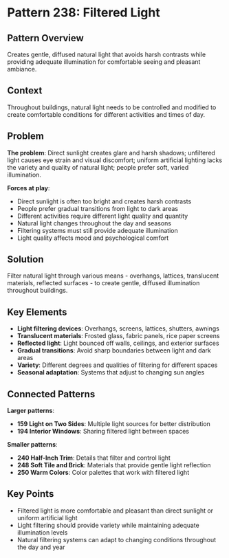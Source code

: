 # Pattern 238: Filtered Light

## Pattern Overview
Creates gentle, diffused natural light that avoids harsh contrasts while providing adequate illumination for comfortable seeing and pleasant ambiance.

## Context
Throughout buildings, natural light needs to be controlled and modified to create comfortable conditions for different activities and times of day.

## Problem
**The problem**: Direct sunlight creates glare and harsh shadows; unfiltered light causes eye strain and visual discomfort; uniform artificial lighting lacks the variety and quality of natural light; people prefer soft, varied illumination.

**Forces at play**:
- Direct sunlight is often too bright and creates harsh contrasts
- People prefer gradual transitions from light to dark areas
- Different activities require different light quality and quantity
- Natural light changes throughout the day and seasons
- Filtering systems must still provide adequate illumination
- Light quality affects mood and psychological comfort

## Solution
Filter natural light through various means - overhangs, lattices, translucent materials, reflected surfaces - to create gentle, diffused illumination throughout buildings.

## Key Elements
- **Light filtering devices**: Overhangs, screens, lattices, shutters, awnings
- **Translucent materials**: Frosted glass, fabric panels, rice paper screens
- **Reflected light**: Light bounced off walls, ceilings, and exterior surfaces
- **Gradual transitions**: Avoid sharp boundaries between light and dark areas
- **Variety**: Different degrees and qualities of filtering for different spaces
- **Seasonal adaptation**: Systems that adjust to changing sun angles

## Connected Patterns
**Larger patterns**:
- **159 Light on Two Sides**: Multiple light sources for better distribution
- **194 Interior Windows**: Sharing filtered light between spaces

**Smaller patterns**:
- **240 Half-Inch Trim**: Details that filter and control light
- **248 Soft Tile and Brick**: Materials that provide gentle light reflection
- **250 Warm Colors**: Color palettes that work with filtered light

## Key Points
- Filtered light is more comfortable and pleasant than direct sunlight or uniform artificial light
- Light filtering should provide variety while maintaining adequate illumination levels
- Natural filtering systems can adapt to changing conditions throughout the day and year